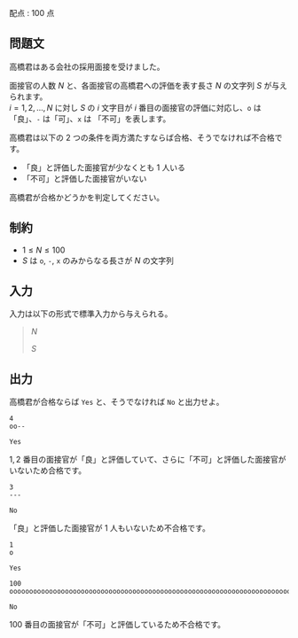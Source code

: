 配点 : $100$ 点

## 問題文

高橋君はある会社の採用面接を受けました。  

面接官の人数 $N$ と、各面接官の高橋君への評価を表す長さ $N$ の文字列 $S$ が与えられます。<br>
$i=1,2,\ldots,N$ に対し $S$ の $i$ 文字目が $i$ 番目の面接官の評価に対応し、`o` は「良」、`-` は「可」、`x` は 「不可」を表します。

高橋君は以下の $2$ つの条件を両方満たすならば合格、そうでなければ不合格です。

- 「良」と評価した面接官が少なくとも $1$ 人いる
- 「不可」と評価した面接官がいない

高橋君が合格かどうかを判定してください。

## 制約

- $1 \leq N \leq 100$
- $S$ は `o`, `-`, `x` のみからなる長さが $N$ の文字列

## 入力

入力は以下の形式で標準入力から与えられる。

> $N$
> 
> $S$

## 出力

高橋君が合格ならば `Yes` と、そうでなければ `No` と出力せよ。

```input1
4
oo--
```

```output1
Yes
```

$1, 2$ 番目の面接官が「良」と評価していて、さらに「不可」と評価した面接官がいないため合格です。

```input2
3
---
```

```output2
No
```

「良」と評価した面接官が $1$ 人もいないため不合格です。

```input3
1
o
```

```output3
Yes
```

```input4
100
ooooooooooooooooooooooooooooooooooooooooooooooooooooooooooooooooooooooooooooooooooooooooooooooooooox
```

```output4
No
```

$100$ 番目の面接官が「不可」と評価しているため不合格です。